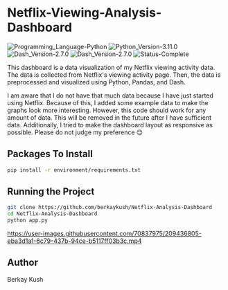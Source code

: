 # Netflix-Viewing-Analysis-Dashboard

![Programming_Language-Python](https://img.shields.io/badge/Programming_Language-Python-blue.svg)
![Python_Version-3.11.0](https://img.shields.io/badge/Python_Version-3.11.0-brown.svg)
![Dash_Version-2.7.0](https://img.shields.io/badge/Dash_Version-2.7.0-yellow.svg)
![Dash_Version-2.7.0](https://img.shields.io/badge/Dash_Version-2.7.0-purple.svg)
![Status-Complete](https://img.shields.io/badge/Status-Complete-green.svg)

  This dashboard is a data visualization of my Netflix viewing activity data.
  The data is collected from Netflix's viewing activity page.
  Then, the data is preprocessed and visualized using Python, Pandas, and Dash.

  I am aware that I do not have that much data because I have just started using Netflix.
  Because of this, I added some example data to make the graphs look more interesting.
  However, this code should work for any amount of data.
  This will be removed in the future after I have sufficient data.
  Additionally, I tried to make the dashboard layout as responsive as possible.
  Please do not judge my preference 😊

## Packages To Install

```zsh
pip install -r environment/requirements.txt
```

## Running the Project

```zsh
git clone https://github.com/berkaykush/Netflix-Analysis-Dashboard
cd Netflix-Analysis-Dashboard
python app.py
```

<https://user-images.githubusercontent.com/70837975/209436805-eba3d1a1-6c79-437b-94ce-b5117ff03b3c.mp4>

## Author

Berkay Kush
